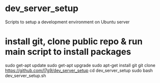 # dev_server_setup
Scripts to setup a development environment on Ubuntu server

# install git, clone public repo & run main script to install packages
sudo get-apt update
sudo get-apt upgrade
sudo apt-get install git
git clone https://github.com/l7g9/dev_server_setup
cd dev_server_setup
sudo bash dev_server_setup.sh
